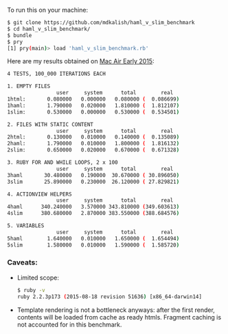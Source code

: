 To run this on your machine:
```bash
$ git clone https://github.com/mdkalish/haml_v_slim_benchmark
$ cd haml_v_slim_benchmark/
$ bundle
$ pry
[1] pry(main)> load 'haml_v_slim_benchmark.rb'
```

Here are my results obtained on [Mac Air Early 2015](http://www.everymac.com/systems/apple/macbook-air/specs/macbook-air-core-i7-2.2-13-early-2015-specs.html):

```bash
4 TESTS, 100_000 ITERATIONS EACH

1. EMPTY FILES
                user     system      total        real
1html:       0.080000   0.000000   0.080000 (  0.086699)
1haml:       1.790000   0.020000   1.810000 (  1.812107)
1slim:       0.530000   0.000000   0.530000 (  0.534501)

2. FILES WITH STATIC CONTENT
                user     system      total        real
2html:       0.130000   0.010000   0.140000 (  0.135089)
2haml:       1.790000   0.010000   1.800000 (  1.816132)
2slim:       0.650000   0.020000   0.670000 (  0.671328)

3. RUBY FOR AND WHILE LOOPS, 2 x 100
                user     system      total        real
3haml       30.480000   0.190000  30.670000 ( 30.896050)
3slim       25.890000   0.230000  26.120000 ( 27.829821)

4. ACTIONVIEW HELPERS
                user     system      total        real
4haml      340.240000   3.570000 343.810000 (349.603613)
4slim      380.680000   2.870000 383.550000 (388.684576)

5. VARIABLES
                user     system      total        real
5haml        1.640000   0.010000   1.650000 (  1.654494)
5slim        1.580000   0.010000   1.590000 (  1.585720)
```

### Caveats:

- Limited scope:
  ```bash
  $ ruby -v
  ruby 2.2.3p173 (2015-08-18 revision 51636) [x86_64-darwin14]
  ```
- Template rendering is not a bottleneck anyways: after the first render,
  contents will be loaded from cache as ready htmls.
  Fragment caching is not accounted for in this benchmark.
